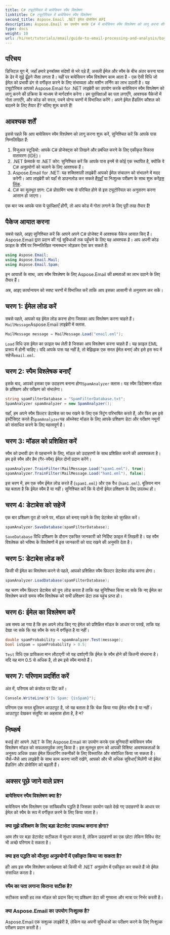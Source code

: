 ```yaml
---
title: C# ट्यूटोरियल में बायेसियन स्पैम विश्लेषण
linktitle: C# ट्यूटोरियल में बायेसियन स्पैम विश्लेषण
second_title: Aspose.Email .NET ईमेल प्रोसेसिंग API
description: Aspose.Email का उपयोग करके C# में बायेसियन स्पैम विश्लेषण को लागू करना सीखें। प्रभावी ईमेल फ़िल्टरिंग के लिए कोड अंतर्दृष्टि के साथ चरण-दर-चरण ट्यूटोरियल।
type: docs
weight: 10
url: /hi/net/tutorials/email/guide-to-email-processing-and-analysis/bayesian-spam-analysis-in-csharp/
---
```

## परिचय

डिजिटल युग में, जहाँ हमारे इनबॉक्स संदेशों से भरे पड़े हैं, असली ईमेल और स्पैम के बीच अंतर करना घास के ढेर में सुई ढूँढ़ने जैसा लगता है। यहीं पर बायेसियन स्पैम विश्लेषण काम आता है - एक ऐसी विधि जो ईमेल को प्रभावी ढंग से वर्गीकृत करने के लिए संभाव्यता और मशीन लर्निंग का लाभ उठाती है। यह ट्यूटोरियल आपको Aspose.Email for .NET लाइब्रेरी का उपयोग करके बायेसियन स्पैम विश्लेषण को लागू करने की प्रक्रिया के माध्यम से मार्गदर्शन करेगा। हम पूर्वापेक्षाओं का पता लगाएँगे, आवश्यक पैकेजों में गोता लगाएँगे, और कोड को सरल, पचने योग्य चरणों में विभाजित करेंगे। अपने ईमेल हैंडलिंग कौशल को बदलने के लिए तैयार हैं? चलिए शुरू करते हैं!

## आवश्यक शर्तें

इससे पहले कि आप बायेसियन स्पैम विश्लेषण को लागू करना शुरू करें, सुनिश्चित करें कि आपके पास निम्नलिखित हैं:

1. विजुअल स्टूडियो: आपके C# प्रोजेक्ट्स को लिखने और प्रबंधित करने के लिए एकीकृत विकास वातावरण (IDE)।
2. .NET फ्रेमवर्क या .NET कोर: सुनिश्चित करें कि आपके पास इनमें से कोई एक स्थापित है, क्योंकि वे C# अनुप्रयोगों को चलाने के लिए आवश्यक हैं।
3. Aspose.Email for .NET: यह शक्तिशाली लाइब्रेरी आपको ईमेल संचालन को संभालने में मदद करेगी। आप लाइब्रेरी को यहाँ से डाउनलोड कर सकते हैं[यहाँ](https://releases.aspose.com/email/net/) या निःशुल्क परीक्षण के साथ शुरू करें[इस लिंक](https://releases.aspose.com/).
4. C# का मूलभूत ज्ञान: C# प्रोग्रामिंग भाषा से परिचित होने से इस ट्यूटोरियल का अनुसरण करना आसान हो जाएगा।

एक बार जब आपके पास ये पूर्वापेक्षाएँ होंगी, तो आप कोड में गोता लगाने के लिए पूरी तरह तैयार हैं!

## पैकेज आयात करना

सबसे पहले, आइए सुनिश्चित करें कि आपने अपने C# प्रोजेक्ट में आवश्यक पैकेज आयात किए हैं। Aspose.Email द्वारा प्रदान की गई सुविधाओं तक पहुँचने के लिए यह आवश्यक है। आप अपनी कोड फ़ाइल के शीर्ष पर निम्नलिखित नामस्थान जोड़कर ऐसा कर सकते हैं:

```csharp
using Aspose.Email;
using Aspose.Email.Mail;
using Aspose.Email.Spam;
```

इन आयातों के साथ, आप स्पैम विश्लेषण के लिए Aspose.Email की क्षमताओं का लाभ उठाने के लिए तैयार हैं।

अब, आइए कार्यान्वयन को स्पष्ट चरणों में विभाजित करें ताकि आप इसका आसानी से अनुसरण कर सकें।

## चरण 1: ईमेल लोड करें

 सबसे पहले, आपको वह ईमेल लोड करना होगा जिसका आप विश्लेषण करना चाहते हैं।`MailMessage`Aspose.Email लाइब्रेरी में क्लास. 

```csharp
MailMessage message = MailMessage.Load("email.eml");
```

`Load` विधि उस ईमेल का फ़ाइल पथ लेती है जिसका आप विश्लेषण करना चाहते हैं। यह फ़ाइल EML प्रारूप में होनी चाहिए। यदि आपके पास यह नहीं है, तो बेझिझक एक सरल ईमेल बनाएं और इसे इस रूप में सहेजें`email.eml`.

## चरण 2: स्पैम विश्लेषक बनाएँ

 इसके बाद, आपको इसका एक उदाहरण बनाना होगा`SpamAnalyzer` क्लास। यह स्पैम डिटेक्शन मॉडल के प्रशिक्षण और परीक्षण को संभालेगा।

```csharp
string spamFilterDatabase = "SpamFilterDatabase.txt";
SpamAnalyzer spamAnalyzer = new SpamAnalyzer();
```

 यहाँ, हम अपने स्पैम फ़िल्टर डेटाबेस का पथ रखने के लिए एक स्ट्रिंग परिभाषित करते हैं, और फिर हम इसे इंस्टैंसिएट करते हैं`SpamAnalyzer`यह ऑब्जेक्ट मॉडल के लिए आपके प्रशिक्षण डेटा और परीक्षण नमूनों को संसाधित करने के लिए महत्वपूर्ण है।

## चरण 3: मॉडल को प्रशिक्षित करें

स्पैम को प्रभावी ढंग से पहचानने के लिए, मॉडल को उदाहरणों के साथ प्रशिक्षित करने की आवश्यकता है। हम इसे स्पैम और हैम (गैर-स्पैम) ईमेल दोनों प्रदान करेंगे।

```csharp
spamAnalyzer.TrainFilter(MailMessage.Load("spam1.eml"), true);
spamAnalyzer.TrainFilter(MailMessage.Load("ham1.eml"), false);
```

इस चरण में, हम एक स्पैम ईमेल लोड करते हैं (`spam1.eml`) और एक वैध (`ham1.eml`). बूलियन मान यह बताता है कि ईमेल स्पैम है या नहीं। सुनिश्चित करें कि ये दोनों ईमेल प्रशिक्षण के लिए उपलब्ध हों।

## चरण 4: डेटाबेस को सहेजें

एक बार प्रशिक्षण पूरा हो जाने पर, मॉडल को बनाए रखने के लिए डेटाबेस को सुरक्षित करें।

```csharp
spamAnalyzer.SaveDatabase(spamFilterDatabase);
```

`SaveDatabase` विधि प्रशिक्षण के दौरान एकत्रित जानकारी को निर्दिष्ट फ़ाइल में लिखती है। यह स्पैम विश्लेषक को भविष्य के विश्लेषणों में इस जानकारी को याद रखने की अनुमति देता है।

## चरण 5: डेटाबेस लोड करें

किसी भी ईमेल का विश्लेषण करने से पहले, आपको प्रशिक्षित स्पैम फ़िल्टर डेटाबेस लोड करना होगा।

```csharp
spamAnalyzer.LoadDatabase(spamFilterDatabase);
```

यह चरण स्पैम फ़िल्टर डेटाबेस को पुनः लोड करता है ताकि यह सुनिश्चित किया जा सके कि नए ईमेल का विश्लेषण करते समय स्पैम विश्लेषक को सभी प्रशिक्षण डेटा तक पहुंच प्राप्त हो।

## चरण 6: ईमेल का विश्लेषण करें

अब समय आ गया है कि हम अपने लोड किए गए ईमेल को प्रशिक्षित मॉडल के आधार पर परखें, ताकि यह देखा जा सके कि यह स्पैम के रूप में वर्गीकृत है या नहीं। 

```csharp
double spamProbability = spamAnalyzer.Test(message);
bool isSpam = spamProbability > 0.5;
```

`Test` विधि एक प्रायिकता मान लौटाएगी जो यह दर्शाएगी कि ईमेल के स्पैम होने की कितनी संभावना है। यदि यह मान 0.5 से अधिक है, तो हम इसे स्पैम मानते हैं।

## चरण 7: परिणाम प्रदर्शित करें

अंत में, परिणाम को कंसोल पर प्रिंट करें।

```csharp
Console.WriteLine($"Is Spam: {isSpam}");
```

परिणाम एक सरल बूलियन आउटपुट है, जो यह बताता है कि चेक किया गया ईमेल स्पैम है या नहीं। आउटपुट देखकर संतुष्टि का अहसास होता है, है न?

## निष्कर्ष

बधाई हो! आपने .NET के लिए Aspose.Email का उपयोग करके एक बुनियादी बायेसियन स्पैम विश्लेषण मॉडल को सफलतापूर्वक लागू किया है। इस मूलभूत ज्ञान को आपकी विशिष्ट आवश्यकताओं के अनुरूप अधिक उन्नत ईमेल फ़िल्टरिंग तकनीकों के लिए विस्तारित और संशोधित किया जा सकता है। जैसे-जैसे आप लाइब्रेरी के साथ काम करना जारी रखेंगे, आपको और भी अधिक सुविधाएँ मिलेंगी जो ईमेल हैंडलिंग और प्रोसेसिंग को बढ़ाती हैं।

## अक्सर पूछे जाने वाले प्रश्न 

### बायेसियन स्पैम विश्लेषण क्या है?
बायेसियन स्पैम विश्लेषण एक सांख्यिकीय पद्धति है जिसका उपयोग पहले देखे गए उदाहरणों के आधार पर ईमेल को स्पैम के रूप में वर्गीकृत करने के लिए किया जाता है।

### क्या मुझे प्रशिक्षण के लिए बड़ा डेटासेट उपलब्ध कराना होगा?
आम तौर पर बड़ा डेटासेट सटीकता में सुधार करता है, लेकिन उदाहरणों का एक छोटा लेकिन विविध सेट भी अच्छे परिणाम दे सकता है।

### क्या इस पद्धति को मौजूदा अनुप्रयोगों में एकीकृत किया जा सकता है?
हाँ! आप इस स्पैम विश्लेषण कार्यक्षमता को किसी भी .NET अनुप्रयोग में एकीकृत कर सकते हैं जो ईमेल संसाधित करता है।

### स्पैम का पता लगाना कितना सटीक है?
सटीकता काफी हद तक मॉडल को प्रदान किए गए प्रशिक्षण डेटा की गुणवत्ता और मात्रा पर निर्भर करती है।

### क्या Aspose.Email का उपयोग निःशुल्क है?
Aspose.Email एक सशुल्क लाइब्रेरी है, लेकिन यह अपनी सुविधाओं का परीक्षण करने के लिए निःशुल्क परीक्षण प्रदान करती है।
